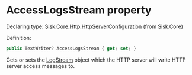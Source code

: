 <!--

Copyrights 2023 Sisk Framework - CypherPotato
Published under MIT license

!!! DO NOT EDIT THIS FILE !!!
This file was generated by a tool in the Sisk package. To edit the information in this documentation,
edit the XML documentation present in the Sisk source code.

-->


# AccessLogsStream property

Declaring type: [Sisk.Core.Http.HttpServerConfiguration](/spec/Sisk.Core.Http.HttpServerConfiguration.md) (from Sisk.Core)


Definition:

```cs
public TextWriter? AccessLogsStream { get; set; }
```

Gets or sets the <a href="/spec/Sisk.Core.Http.LogStream.md">LogStream</a> object which the HTTP server will write HTTP server access messages to.

